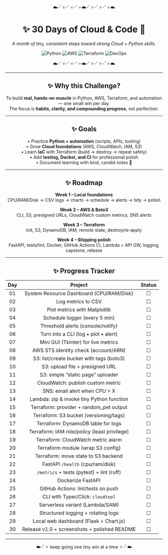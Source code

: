 <div align="center">

<!-- Optional cloud banner: replace the src with your uploaded banner link -->
<!--
<p align="center">
  <img src="https://github.com/user-attachments/assets/YOUR-BANNER-LINK" alt="Simran Aggarwal • Cloud & Python Developer" width="100%">
</p>
-->

<p align="center">☁️･ﾟ✧･ﾟ✧･ﾟ✧☁️･ﾟ✧･ﾟ✧･ﾟ✧☁️</p>

# ✨ 30 Days of Cloud & Code 🌙  
*A month of tiny, consistent steps toward strong Cloud + Python skills.*

![Python](https://img.shields.io/badge/Python-8A9BE2?style=for-the-badge&logo=python&logoColor=white)
![AWS](https://img.shields.io/badge/AWS-CABDFF?style=for-the-badge&logo=amazonaws&logoColor=black)
![Terraform](https://img.shields.io/badge/Terraform-D9C2FF?style=for-the-badge&logo=terraform&logoColor=white)
![DevOps](https://img.shields.io/badge/DevOps-B6C9FF?style=for-the-badge&logo=git&logoColor=white)

<p align="center">☁️･ﾟ✧･ﾟ✧･ﾟ✧☁️･ﾟ✧･ﾟ✧･ﾟ✧☁️</p>

---

## ✨ Why this Challenge? 
To build **real, hands-on muscle** in Python, AWS, Terraform, and automation — one small win per day.  
The focus is **habits, clarity, and compounding progress**, not perfection.

---

## ✨ Goals
• Practice **Python + automation** (scripts, APIs, tooling)  
• Grow **Cloud foundations** (AWS, CloudWatch, IAM, S3)  
• Learn **IaC** with Terraform (build → destroy → repeat safely)  
• Add **testing, Docker, and CI** for professional polish  
• Document learning with kind, candid notes 🌙

---

## ✨ Roadmap 

**Week 1 – Local foundations**  
CPU/RAM/Disk → CSV logs → charts → schedule → alerts → tidy → polish  

**Week 2 – AWS & Boto3**  
CLI, S3, presigned URLs, CloudWatch custom metrics, SNS alerts  

**Week 3 – Terraform**  
Init, S3, DynamoDB, IAM, remote state, destroy/re-apply  

**Week 4 – Shipping polish**  
FastAPI, tests/lint, Docker, GitHub Actions CI, Lambda + API GW, logging, capstone, release

---

## ✨ Progress Tracker

| Day | Project | Status |
|:--:|:--:|:--:|
| 01 | System Resource Dashboard (CPU/RAM/Disk) | ☐ |
| 02 | Log metrics to CSV | ☐ |
| 03 | Plot metrics with Matplotlib | ☐ |
| 04 | Schedule logger (every 5 min) | ☐ |
| 05 | Threshold alerts (console/notify) | ☐ |
| 06 | Turn into a CLI (log • plot • alert) | ☐ |
| 07 | Mini GUI (Tkinter) for live metrics | ☐ |
| 08 | AWS STS identity check (account/ARN) | ☐ |
| 09 | S3: list/create bucket with tags (boto3) | ☐ |
| 10 | S3: upload file + presigned URL | ☐ |
| 11 | S3: simple “static page” uploader | ☐ |
| 12 | CloudWatch: publish custom metric | ☐ |
| 13 | SNS: email alert when CPU > X | ☐ |
| 14 | Lambda: zip & invoke tiny Python function | ☐ |
| 15 | Terraform: provider + random_pet output | ☐ |
| 16 | Terraform: S3 bucket (versioning/tags) | ☐ |
| 17 | Terraform: DynamoDB table for logs | ☐ |
| 18 | Terraform: IAM role/policy (least privilege) | ☐ |
| 19 | Terraform: CloudWatch metric alarm | ☐ |
| 20 | Terraform module (wrap S3 config) | ☐ |
| 21 | Terraform: move state to S3 backend | ☐ |
| 22 | FastAPI `/health` (cpu/ram/disk) | ☐ |
| 23 | `/metrics` + tests (pytest) + lint (ruff) | ☐ |
| 24 | Dockerize FastAPI | ☐ |
| 25 | GitHub Actions: lint/tests on push | ☐ |
| 26 | CLI with Typer/Click: `cloudtool` | ☐ |
| 27 | Serverless variant (Lambda/SAM) | ☐ |
| 28 | Structured logging + rotating logs | ☐ |
| 29 | Local web dashboard (Flask + Chart.js) | ☐ |
| 30 | Release v1.0 + screenshots + polished README | ☐ |

---

<p align="center">☁️･ﾟ✧ keep going one tiny win at a time ✧･ﾟ☁️</p>

</div>
